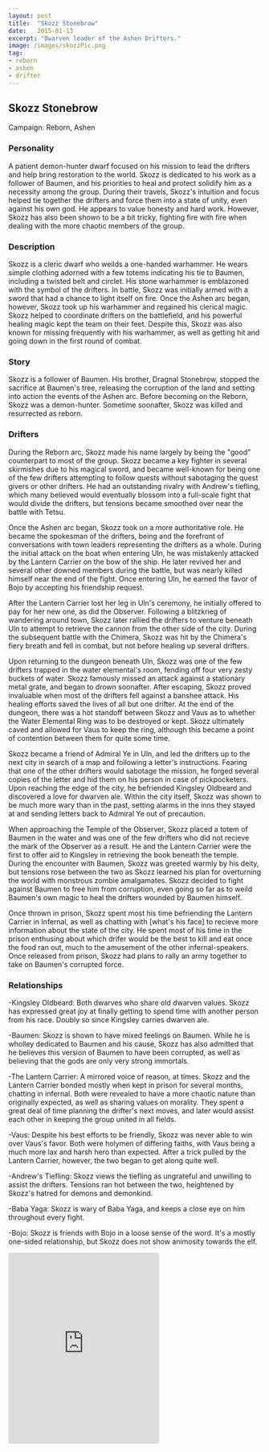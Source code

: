 ```yaml
---
layout: post
title:  "Skozz Stonebrow"
date:   2015-01-13
excerpt: "Dwarven leader of the Ashen Drifters."
image: /images/skozzPic.png
tag:
- reborn
- ashen
- drifter 
---
```


## Skozz Stonebrow
Campaign: Reborn, Ashen

### Personality

A patient demon-hunter dwarf focused on his mission to lead the drifters and help bring restoration to the world. Skozz is dedicated to his work as a follower of Baumen, and his priorities to heal and protect solidify him as a necessity among the group. During their travels, Skozz's intuition and focus helped tie together the drifters and force them into a state of unity, even against his own god. He appears to value honesty and hard work. However, Skozz has also been shown to be a bit tricky, fighting fire with fire when dealing with the more chaotic members of the group.

### Description

Skozz is a cleric dwarf who weilds a one-handed warhammer. He wears simple clothing adorned with a few totems indicating his tie to Baumen, including a twisted belt and circlet. His stone warhammer is emblazoned with the symbol of the drifters. In battle, Skozz was initially armed with a sword that had a chance to light itself on fire. Once the Ashen arc began, however, Skozz took up his warhammer and regained his clerical magic. Skozz helped to coordinate drifters on the battlefield, and his powerful healing magic kept the team on their feet. Despite this, Skozz was also known for missing frequently with his warhammer, as well as getting hit and going down in the first round of combat.

### Story

Skozz is a follower of Baumen. His brother, Dragnal Stonebrow, stopped the sacrifice at Baumen's tree, releasing the corruption of the land and setting into action the events of the Ashen arc. Before becoming on the Reborn, Skozz was a demon-hunter. Sometime soonafter, Skozz was killed and resurrected as reborn.

### Drifters

During the Reborn arc, Skozz made his name largely by being the "good" counterpart to most of the group. Skozz became a key fighter in several skirmishes due to his magical sword, and became well-known for being one of the few drifters attempting to follow quests without sabotaging the quest givers or other drifters. He had an outstanding rivalry with Andrew's tiefling, which many believed would eventually blossom into a full-scale fight that would divide the drifters, but tensions became smoothed over near the battle with Tetsu.

Once the Ashen arc began, Skozz took on a more authoritative role. He became the spokesman of the drifters, being and the forefront of conversations with town leaders representing the drifters as a whole. During the initial attack on the boat when entering Uln, he was mistakenly attacked by the Lantern Carrier on the bow of the ship. He later revived her and several other downed members during the battle, but was nearly killed himself near the end of the fight. Once entering Uln, he earned the favor of Bojo by accepting his friendship request.

After the Lantern Carrier lost her leg in Uln's ceremony, he initially offered to pay for her new one, as did the Observer. Following a blitzkrieg of wandering around town, Skozz later rallied the drifters to venture beneath Uln to attempt to retrieve the cannon from the other side of the city. During the subsequent battle with the Chimera, Skozz was hit by the Chimera's fiery breath and fell in combat, but not before healing up several drifters.

Upon returning to the dungeon beneath Uln, Skozz was one of the few drifters trapped in the water elemental's room, fending off four very zesty buckets of water. Skozz famously missed an attack against a stationary metal grate, and began to drown soonafter. After escaping, Skozz proved invaluable when most of the drifters fell against a banshee attack. His healing efforts saved the lives of all but one drifter. At the end of the dungeon, there was a hot standoff between Skozz and Vaus as to whether the Water Elemental Ring was to be destroyed or kept. Skozz ultimately caved and allowed for Vaus to keep the ring, although this became a point of contention between them for quite some time.

Skozz became a friend of Admiral Ye in Uln, and led the drifters up to the next city in search of a map and following a letter's instructions. Fearing that one of the other drifters would sabotage the mission, he forged several copies of the letter and hid them on his person in case of pickpocketers. Upon reaching the edge of the city, he befriended Kingsley Oldbeard and discovered a love for dwarven ale. Within the city itself, Skozz was shown to be much more wary than in the past, setting alarms in the inns they stayed at and sending letters back to Admiral Ye out of precaution.

When approaching the Temple of the Observer, Skozz placed a totem of Baumen in the water and was one of the few drifters who did not recieve the mark of the Observer as a result. He and the Lantern Carrier were the first to offer aid to Kingsley in retrieving the book beneath the temple. During the encounter with Baumen, Skozz was greeted warmly by his deity, but tensions rose between the two as Skozz learned his plan for overturning the world with monstrous zombie amalgamates. Skozz decided to fight against Baumen to free him from corruption, even going so far as to weild Baumen's own magic to heal the drifters wounded by Baumen himself.

Once thrown in prison, Skozz spent most his time befriending the Lantern Carrier in Infernal, as well as chatting with [what's his face] to recieve more information about the state of the city. He spent most of his time in the prison enthusing about which drifer would be the best to kill and eat once the food ran out, much to the amusement of the other infernal-speakers. Once released from prison, Skozz had plans to rally an army together to take on Baumen's corrupted force.

### Relationships

-Kingsley Oldbeard: Both dwarves who share old dwarven values. Skozz has expressed great joy at finally getting to spend time with another person from his race. Doubly so since Kingsley carries dwarven ale.

-Baumen: Skozz is shown to have mixed feelings on Baumen. While he is wholley dedicated to Baumen and his cause, Skozz has also admitted that he believes this version of Baumen to have been corrupted, as well as believing that the gods are only very strong immortals.

-The Lantern Carrier: A mirrored voice of reason, at times. Skozz and the Lantern Carrier bonded mostly when kept in prison for several months, chatting in infernal. Both were revealed to have a more chaotic nature than originally expected, as well as sharing values on morality. They spent a great deal of time planning the drifter's next moves, and later would assist each other in keeping the group united in all fields.

-Vaus: Despite his best efforts to be friendly, Skozz was never able to win over Vaus's favor. Both were holymen of differing faiths, with Vaus being a much more lax and harsh hero than expected. After a trick pulled by the Lantern Carrier, however, the two began to get along quite well.

-Andrew's Tiefling: Skozz views the tiefling as ungrateful and unwilling to assist the drifters. Tensions ran hot between the two, heightened by Skozz's hatred for demons and demonkind.

-Baba Yaga: Skozz is wary of Baba Yaga, and keeps a close eye on him throughout every fight.

-Bojo: Skozz is friends with Bojo in a loose sense of the word. It's a mostly one-sided relationship, but Skozz does not show animosity towards the elf.


<iframe src="https://open.spotify.com/embed/user/isittooshortornotavailable/playlist/2g45xjUmw3fKDyat4zgY2l" width="300" height="380" frameborder="0" allowtransparency="true" allow="encrypted-media"></iframe>
